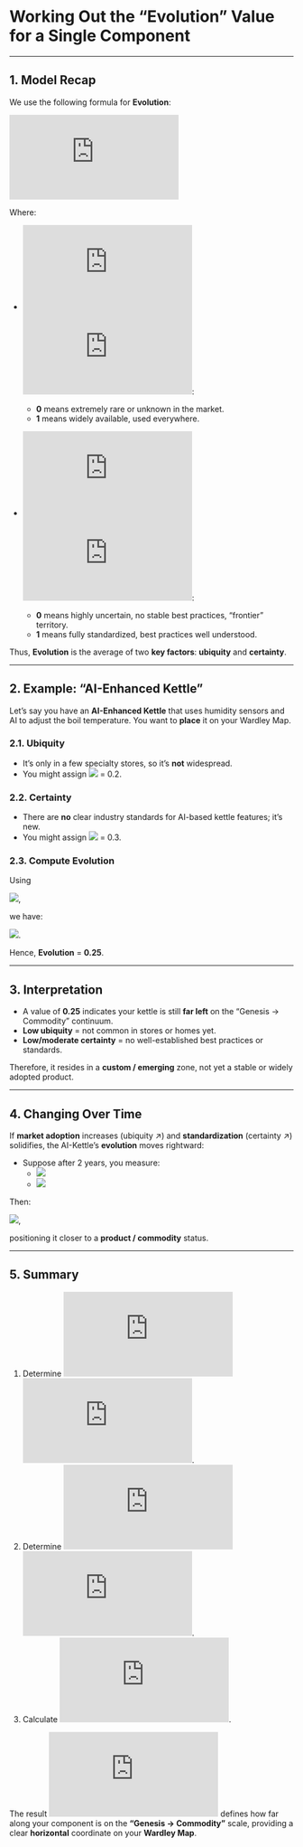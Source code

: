 # Working Out the “Evolution” Value for a Single Component

---

## 1. Model Recap

We use the following formula for **Evolution**:

![](https://latex.codecogs.com/png.latex?E%28c_i%29%20%3D%20%5Cfrac%7B%5Cmathrm%7Bubiq%7D%28c_i%29%20+%20%5Cmathrm%7Bcert%7D%28c_i%29%7D%7B2%7D)

Where:

- ![](https://latex.codecogs.com/png.latex?%5Cmathrm%7Bubiq%7D%28c_i%29) ![](https://latex.codecogs.com/png.latex?%5Cin%20%5B0%2C1%5D):  
  - **0** means extremely rare or unknown in the market.  
  - **1** means widely available, used everywhere.

- ![](https://latex.codecogs.com/png.latex?%5Cmathrm%7Bcert%7D%28c_i%29) ![](https://latex.codecogs.com/png.latex?%5Cin%20%5B0%2C1%5D):  
  - **0** means highly uncertain, no stable best practices, “frontier” territory.  
  - **1** means fully standardized, best practices well understood.

Thus, **Evolution** is the average of two **key factors**: **ubiquity** and **certainty**.

---

## 2. Example: “AI-Enhanced Kettle”

Let’s say you have an **AI-Enhanced Kettle** that uses humidity sensors and AI to adjust the boil temperature. You want to **place** it on your Wardley Map.

### 2.1. Ubiquity

- It’s only in a few specialty stores, so it’s **not** widespread.  
- You might assign ![](https://latex.codecogs.com/png.latex?%5Cmathrm%7Bubiq%7D%28AI%5Ctext{-}Kettle%29) = 0.2.

### 2.2. Certainty

- There are **no** clear industry standards for AI-based kettle features; it’s new.  
- You might assign ![](https://latex.codecogs.com/png.latex?%5Cmathrm%7Bcert%7D%28AI%5Ctext{-}Kettle%29) = 0.3.

### 2.3. Compute Evolution

Using

![](https://latex.codecogs.com/png.latex?E%28AI%5Ctext{-}Kettle%29%20%3D%20%5Cfrac%7B%5Cmathrm%7Bubiq%7D%28AI%5Ctext{-}Kettle%29%20+%20%5Cmathrm%7Bcert%7D%28AI%5Ctext{-}Kettle%29%7D%7B2%7D),

we have:

![](https://latex.codecogs.com/png.latex?E%28AI%5Ctext{-}Kettle%29%20%3D%20%5Cfrac%7B0.2%20+%200.3%7D%7B2%7D%20%3D%200.25).

Hence, **Evolution** = **0.25**.

---

## 3. Interpretation

- A value of **0.25** indicates your kettle is still **far left** on the “Genesis → Commodity” continuum.  
- **Low ubiquity** = not common in stores or homes yet.  
- **Low/moderate certainty** = no well-established best practices or standards.

Therefore, it resides in a **custom / emerging** zone, not yet a stable or widely adopted product.

---

## 4. Changing Over Time

If **market adoption** increases (ubiquity ↗) and **standardization** (certainty ↗) solidifies, the AI-Kettle’s **evolution** moves rightward:

- Suppose after 2 years, you measure:
  - ![](https://latex.codecogs.com/png.latex?%5Cmathrm%7Bubiq%7D%28AI%5Ctext{-}Kettle%29%20%3D%200.7)  
  - ![](https://latex.codecogs.com/png.latex?%5Cmathrm%7Bcert%7D%28AI%5Ctext{-}Kettle%29%20%3D%200.6)

Then:

![](https://latex.codecogs.com/png.latex?E%28AI%5Ctext{-}Kettle%29%20%3D%20%5Cfrac%7B0.7%20+%200.6%7D%7B2%7D%20%3D%200.65),

positioning it closer to a **product / commodity** status.

---

## 5. Summary

1. Determine ![](https://latex.codecogs.com/png.latex?%5Cmathrm%7Bubiq%7D%28c_i%29) ![](https://latex.codecogs.com/png.latex?%5Cin%20%5B0%2C1%5D).  
2. Determine ![](https://latex.codecogs.com/png.latex?%5Cmathrm%7Bcert%7D%28c_i%29) ![](https://latex.codecogs.com/png.latex?%5Cin%20%5B0%2C1%5D).  
3. Calculate ![](https://latex.codecogs.com/png.latex?E%28c_i%29%20%3D%20%5Cfrac%7B%5Cmathrm%7Bubiq%7D%28c_i%29%20+%20%5Cmathrm%7Bcert%7D%28c_i%29%7D%7B2%7D).

The result ![](https://latex.codecogs.com/png.latex?E%28c_i%29) defines how far along your component is on the **“Genesis → Commodity”** scale, providing a clear **horizontal** coordinate on your **Wardley Map**.
